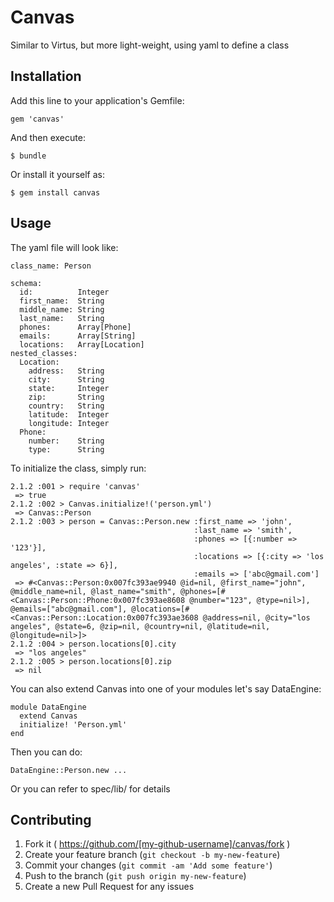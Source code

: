 # Canvas

Similar to Virtus, but more light-weight, using yaml to define a class

## Installation

Add this line to your application's Gemfile:

    gem 'canvas'

And then execute:

    $ bundle

Or install it yourself as:

    $ gem install canvas

## Usage

The yaml file will look like:
````
class_name: Person

schema:
  id:          Integer
  first_name:  String
  middle_name: String
  last_name:   String
  phones:      Array[Phone]
  emails:      Array[String]
  locations:   Array[Location]
nested_classes:
  Location:
    address:   String
    city:      String
    state:     Integer
    zip:       String
    country:   String
    latitude:  Integer
    longitude: Integer
  Phone:
    number:    String
    type:      String
````
To initialize the class, simply run:
````
2.1.2 :001 > require 'canvas'
 => true
2.1.2 :002 > Canvas.initialize!('person.yml')
 => Canvas::Person
2.1.2 :003 > person = Canvas::Person.new :first_name => 'john',
                                         :last_name => 'smith',
                                         :phones => [{:number => '123'}],
                                         :locations => [{:city => 'los angeles', :state => 6}],
                                         :emails => ['abc@gmail.com']
 => #<Canvas::Person:0x007fc393ae9940 @id=nil, @first_name="john", @middle_name=nil, @last_name="smith", @phones=[#<Canvas::Person::Phone:0x007fc393ae8608 @number="123", @type=nil>], @emails=["abc@gmail.com"], @locations=[#<Canvas::Person::Location:0x007fc393ae3608 @address=nil, @city="los angeles", @state=6, @zip=nil, @country=nil, @latitude=nil, @longitude=nil>]>
2.1.2 :004 > person.locations[0].city
 => "los angeles"
2.1.2 :005 > person.locations[0].zip
 => nil

````
You can also extend Canvas into one of your modules let's say DataEngine:

````
module DataEngine
  extend Canvas
  initialize! 'Person.yml'
end
````
Then you can do:
````
DataEngine::Person.new ...
````

Or you can refer to spec/lib/ for details
## Contributing

1. Fork it ( https://github.com/[my-github-username]/canvas/fork )
2. Create your feature branch (`git checkout -b my-new-feature`)
3. Commit your changes (`git commit -am 'Add some feature'`)
4. Push to the branch (`git push origin my-new-feature`)
5. Create a new Pull Request for any issues
